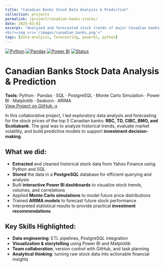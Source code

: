 ```yaml
---
title: "Canadian Banks Stock Data Analysis & Prediction"
collection: projects
permalink: /project/canadian-banks-stocks/
date: 2025-03-01
excerpt: "Analyzed and forecasted stock trends of major Canadian banks using Python, SQL, Power BI, and Data Science techniques. 
<br/><img src='/images/canadian_banks.png'>"
tags: [data-analysis, forecasting, powerbi, python]
---
```

[![Python](https://img.shields.io/badge/Python-3.10-blue?logo=python)](https://www.python.org/)
[![Pandas](https://img.shields.io/badge/Pandas-Data%20Analysis-yellow?logo=pandas)](https://pandas.pydata.org/)
[![Power BI](https://img.shields.io/badge/Power%20BI-Dashboard%20Design-orange?logo=powerbi)](https://powerbi.microsoft.com/)
[![Status](https://img.shields.io/badge/Status-Completed-brightgreen)]()

# Canadian Banks Stock Data Analysis & Prediction  
**Tools:** Python · Pandas · SQL · PostgreSQL · Monte Carlo Simulation · Power BI · Matplotlib · Seaborn · ARIMA  
[View Project on GitHub →](https://github.com/helenzhupnyk/canadian_banks_stock_data_analysis)

In this collaborative project, I led exploratory data analysis and forecasting for the stock prices of the top 5 Canadian banks: **RBC, TD, CIBC, BMO, and Scotiabank**. The goal was to analyze historical trends, evaluate market volatility, and build predictive models to support **investment decision-making**.

## What we did:
- **Extracted** and cleaned historical stock data from Yahoo Finance using Python and SQL  
- **Stored** the data in a **PostgreSQL** database for efficient querying and analysis  
- Built **interactive Power BI dashboards** to visualize stock trends, volumes, and correlations  
- Applied **Monte Carlo simulations** to model future price distributions  
- Trained **ARIMA models** to forecast future stock performance  
- Interpreted statistical results to provide practical **investment recommendations**

## Key Skills Highlighted:
- **Data engineering**: ETL pipelines, PostgreSQL integration  
- **Visualization & storytelling** using Power BI and Matplotlib  
- **Team collaboration**, version control with GitHub, and task planning  
- **Analytical thinking**: turning raw stock data into actionable financial insights
